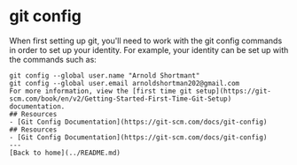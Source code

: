 # git config
When first setting up git, you'll need to work with the git config commands in order to set up your identity.
For example, your identity can be set up with the commands such as:
```
git config --global user.name "Arnold Shortmant"
git config --global user.email arnoldshortman202@gmail.com
For more information, view the [first time git setup](https://git-scm.com/book/en/v2/Getting-Started-First-Time-Git-Setup) documentation.
## Resources
- [Git Config Documentation](https://git-scm.com/docs/git-config)
## Resources
- [Git Config Documentation](https://git-scm.com/docs/git-config)
---
[Back to home](../README.md)
